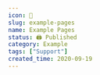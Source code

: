```yaml
---
icon: 📄
slug: example-pages
name: Example Pages
status: 🖨 Published
category: Example
tags: ["Support"]
created_time: 2020-09-19
---
```

